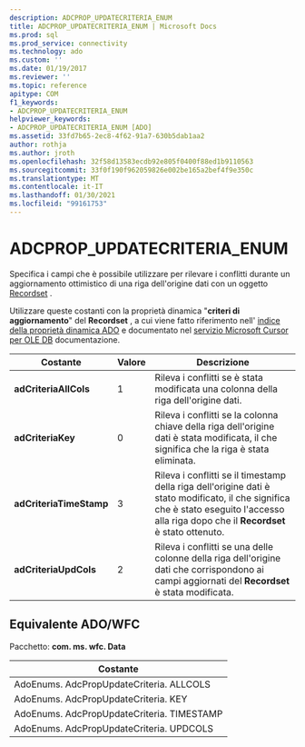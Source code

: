 ```yaml
---
description: ADCPROP_UPDATECRITERIA_ENUM
title: ADCPROP_UPDATECRITERIA_ENUM | Microsoft Docs
ms.prod: sql
ms.prod_service: connectivity
ms.technology: ado
ms.custom: ''
ms.date: 01/19/2017
ms.reviewer: ''
ms.topic: reference
apitype: COM
f1_keywords:
- ADCPROP_UPDATECRITERIA_ENUM
helpviewer_keywords:
- ADCPROP_UPDATECRITERIA_ENUM [ADO]
ms.assetid: 33fd7b65-2ec8-4f62-91a7-630b5dab1aa2
author: rothja
ms.author: jroth
ms.openlocfilehash: 32f58d13583ecdb92e805f0400f88ed1b9110563
ms.sourcegitcommit: 33f0f190f962059826e002be165a2bef4f9e350c
ms.translationtype: MT
ms.contentlocale: it-IT
ms.lasthandoff: 01/30/2021
ms.locfileid: "99161753"
---
```

# <a name="adcprop_updatecriteria_enum"></a>ADCPROP_UPDATECRITERIA_ENUM
Specifica i campi che è possibile utilizzare per rilevare i conflitti durante un aggiornamento ottimistico di una riga dell'origine dati con un oggetto [Recordset](./recordset-object-ado.md) .  
  
 Utilizzare queste costanti con la proprietà dinamica "**criteri di aggiornamento**" del **Recordset** , a cui viene fatto riferimento nell' [indice della proprietà dinamica ADO](./ado-dynamic-property-index.md) e documentato nel [servizio Microsoft Cursor per OLE DB](../../guide/appendixes/microsoft-cursor-service-for-ole-db-ado-service-component.md) documentazione.  
  
|Costante|Valore|Descrizione|  
|--------------|-----------|-----------------|  
|**adCriteriaAllCols**|1|Rileva i conflitti se è stata modificata una colonna della riga dell'origine dati.|  
|**adCriteriaKey**|0|Rileva i conflitti se la colonna chiave della riga dell'origine dati è stata modificata, il che significa che la riga è stata eliminata.|  
|**adCriteriaTimeStamp**|3|Rileva i conflitti se il timestamp della riga dell'origine dati è stato modificato, il che significa che è stato eseguito l'accesso alla riga dopo che il **Recordset** è stato ottenuto.|  
|**adCriteriaUpdCols**|2|Rileva i conflitti se una delle colonne della riga dell'origine dati che corrispondono ai campi aggiornati del **Recordset** è stata modificata.|  
  
## <a name="adowfc-equivalent"></a>Equivalente ADO/WFC  
 Pacchetto: **com. ms. wfc. Data**  
  
|Costante|  
|--------------|  
|AdoEnums. AdcPropUpdateCriteria. ALLCOLS|  
|AdoEnums. AdcPropUpdateCriteria. KEY|  
|AdoEnums. AdcPropUpdateCriteria. TIMESTAMP|  
|AdoEnums. AdcPropUpdateCriteria. UPDCOLS|